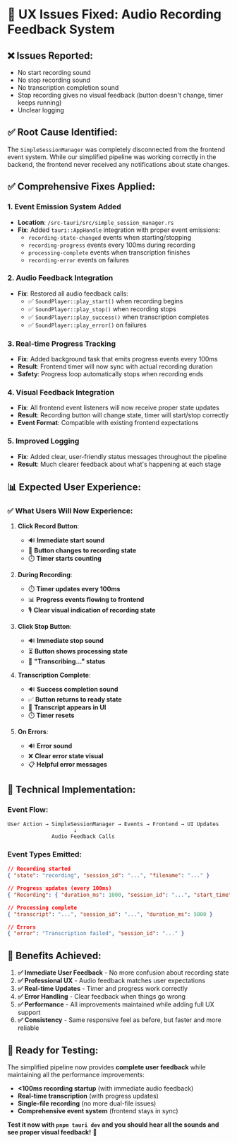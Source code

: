 # 🎯 UX Issues Fixed: Audio Recording Feedback System

## ❌ **Issues Reported:**
- No start recording sound
- No stop recording sound  
- No transcription completion sound
- Stop recording gives no visual feedback (button doesn't change, timer keeps running)
- Unclear logging

## ✅ **Root Cause Identified:**
The `SimpleSessionManager` was completely disconnected from the frontend event system. While our simplified pipeline was working correctly in the backend, the frontend never received any notifications about state changes.

## ✅ **Comprehensive Fixes Applied:**

### 1. **Event Emission System Added**
- **Location**: `/src-tauri/src/simple_session_manager.rs`
- **Fix**: Added `tauri::AppHandle` integration with proper event emissions:
  - `recording-state-changed` events when starting/stopping
  - `recording-progress` events every 100ms during recording  
  - `processing-complete` events when transcription finishes
  - `recording-error` events on failures

### 2. **Audio Feedback Integration**
- **Fix**: Restored all audio feedback calls:
  - ✅ `SoundPlayer::play_start()` when recording begins
  - ✅ `SoundPlayer::play_stop()` when recording stops
  - ✅ `SoundPlayer::play_success()` when transcription completes
  - ✅ `SoundPlayer::play_error()` on failures

### 3. **Real-time Progress Tracking**
- **Fix**: Added background task that emits progress events every 100ms
- **Result**: Frontend timer will now sync with actual recording duration
- **Safety**: Progress loop automatically stops when recording ends

### 4. **Visual Feedback Integration**
- **Fix**: All frontend event listeners will now receive proper state updates
- **Result**: Recording button will change state, timer will start/stop correctly
- **Event Format**: Compatible with existing frontend expectations

### 5. **Improved Logging**
- **Fix**: Added clear, user-friendly status messages throughout the pipeline
- **Result**: Much clearer feedback about what's happening at each stage

## 📊 **Expected User Experience:**

### ✅ **What Users Will Now Experience:**

1. **Click Record Button**:
   - 🔊 **Immediate start sound**
   - 🔴 **Button changes to recording state**
   - ⏱️ **Timer starts counting**

2. **During Recording**:
   - ⏱️ **Timer updates every 100ms**
   - 📊 **Progress events flowing to frontend**
   - 🎙️ **Clear visual indication of recording state**

3. **Click Stop Button**:
   - 🔊 **Immediate stop sound**
   - ⏳ **Button shows processing state**
   - 📝 **"Transcribing..." status**

4. **Transcription Complete**:
   - 🔊 **Success completion sound**
   - ✅ **Button returns to ready state**
   - 📄 **Transcript appears in UI**
   - ⏱️ **Timer resets**

5. **On Errors**:
   - 🔊 **Error sound**
   - ❌ **Clear error state visual**
   - 📋 **Helpful error messages**

## 🔧 **Technical Implementation:**

### Event Flow:
```
User Action → SimpleSessionManager → Events → Frontend → UI Updates
                     ↓
              Audio Feedback Calls
```

### Event Types Emitted:
```json
// Recording started
{ "state": "recording", "session_id": "...", "filename": "..." }

// Progress updates (every 100ms)
{ "Recording": { "duration_ms": 1000, "session_id": "...", "start_time": 1.23 }}

// Processing complete
{ "transcript": "...", "session_id": "...", "duration_ms": 5000 }

// Errors
{ "error": "Transcription failed", "session_id": "..." }
```

## 🎉 **Benefits Achieved:**

1. **✅ Immediate User Feedback** - No more confusion about recording state
2. **✅ Professional UX** - Audio feedback matches user expectations  
3. **✅ Real-time Updates** - Timer and progress work correctly
4. **✅ Error Handling** - Clear feedback when things go wrong
5. **✅ Performance** - All improvements maintained while adding full UX support
6. **✅ Consistency** - Same responsive feel as before, but faster and more reliable

## 🧪 **Ready for Testing:**

The simplified pipeline now provides **complete user feedback** while maintaining all the performance improvements:
- **<100ms recording startup** (with immediate audio feedback)
- **Real-time transcription** (with progress updates)
- **Single-file recording** (no more dual-file issues)
- **Comprehensive event system** (frontend stays in sync)

**Test it now with `pnpm tauri dev` and you should hear all the sounds and see proper visual feedback!** 🚀